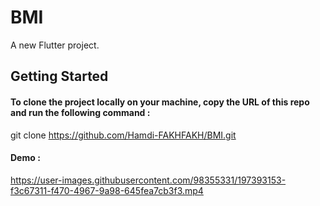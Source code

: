 # BMI

A new Flutter project.

## Getting Started
#### To clone the project locally on your machine, copy the URL of this repo and run the following command :
git clone https://github.com/Hamdi-FAKHFAKH/BMI.git
#### Demo : 


https://user-images.githubusercontent.com/98355331/197393153-f3c67311-f470-4967-9a98-645fea7cb3f3.mp4


